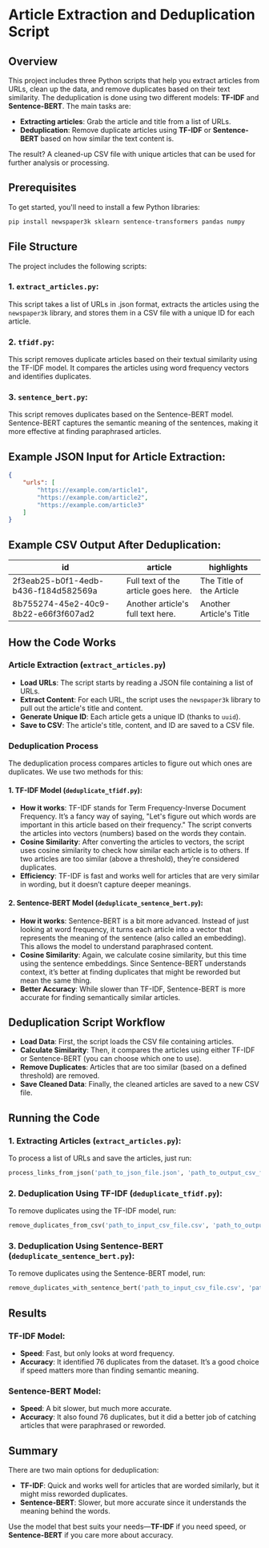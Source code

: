 # Article Extraction and Deduplication Script

## Overview

This project includes three Python scripts that help you extract articles from URLs, clean up the data, and remove duplicates based on their text similarity. The deduplication is done using two different models: **TF-IDF** and **Sentence-BERT**. The main tasks are:

- **Extracting articles**: Grab the article and title from a list of URLs.
- **Deduplication**: Remove duplicate articles using **TF-IDF** or **Sentence-BERT** based on how similar the text content is.

The result? A cleaned-up CSV file with unique articles that can be used for further analysis or processing.

## Prerequisites

To get started, you'll need to install a few Python libraries:

```bash
pip install newspaper3k sklearn sentence-transformers pandas numpy

```

## File Structure

The project includes the following scripts:

### 1. `extract_articles.py`:

This script takes a list of URLs in .json format, extracts the articles using the `newspaper3k` library, and stores them in a CSV file with a unique ID for each article.

### 2. `tfidf.py`:

This script removes duplicate articles based on their textual similarity using the TF-IDF model. It compares the articles using word frequency vectors and identifies duplicates.

### 3. `sentence_bert.py`:

This script removes duplicates based on the Sentence-BERT model. Sentence-BERT captures the semantic meaning of the sentences, making it more effective at finding paraphrased articles.

## Example JSON Input for Article Extraction:

```json
{
    "urls": [
        "https://example.com/article1",
        "https://example.com/article2",
        "https://example.com/article3"
    ]
}
```

## Example CSV Output After Deduplication:

| id                                    | article                          | highlights                |
|---------------------------------------|----------------------------------|---------------------------|
| 2f3eab25-b0f1-4edb-b436-f184d582569a | Full text of the article goes here. | The Title of the Article  |
| 8b755274-45e2-40c9-8b22-e66f3f607ad2 | Another article's full text here. | Another Article's Title   |

## How the Code Works

### Article Extraction (`extract_articles.py`)

- **Load URLs**: The script starts by reading a JSON file containing a list of URLs.
- **Extract Content**: For each URL, the script uses the `newspaper3k` library to pull out the article's title and content.
- **Generate Unique ID**: Each article gets a unique ID (thanks to `uuid`).
- **Save to CSV**: The article's title, content, and ID are saved to a CSV file.

### Deduplication Process

The deduplication process compares articles to figure out which ones are duplicates. We use two methods for this:

#### 1. TF-IDF Model (`deduplicate_tfidf.py`):

- **How it works**: TF-IDF stands for Term Frequency-Inverse Document Frequency. It’s a fancy way of saying, "Let's figure out which words are important in this article based on their frequency." The script converts the articles into vectors (numbers) based on the words they contain.
- **Cosine Similarity**: After converting the articles to vectors, the script uses cosine similarity to check how similar each article is to others. If two articles are too similar (above a threshold), they’re considered duplicates.
- **Efficiency**: TF-IDF is fast and works well for articles that are very similar in wording, but it doesn’t capture deeper meanings.

#### 2. Sentence-BERT Model (`deduplicate_sentence_bert.py`):

- **How it works**: Sentence-BERT is a bit more advanced. Instead of just looking at word frequency, it turns each article into a vector that represents the meaning of the sentence (also called an embedding). This allows the model to understand paraphrased content.
- **Cosine Similarity**: Again, we calculate cosine similarity, but this time using the sentence embeddings. Since Sentence-BERT understands context, it’s better at finding duplicates that might be reworded but mean the same thing.
- **Better Accuracy**: While slower than TF-IDF, Sentence-BERT is more accurate for finding semantically similar articles.

## Deduplication Script Workflow

- **Load Data**: First, the script loads the CSV file containing articles.
- **Calculate Similarity**: Then, it compares the articles using either TF-IDF or Sentence-BERT (you can choose which one to use).
- **Remove Duplicates**: Articles that are too similar (based on a defined threshold) are removed.
- **Save Cleaned Data**: Finally, the cleaned articles are saved to a new CSV file.

## Running the Code

### 1. Extracting Articles (`extract_articles.py`):

To process a list of URLs and save the articles, just run:

```python
process_links_from_json('path_to_json_file.json', 'path_to_output_csv_file.csv')
```

### 2. Deduplication Using TF-IDF (`deduplicate_tfidf.py`):

To remove duplicates using the TF-IDF model, run:

```python
remove_duplicates_from_csv('path_to_input_csv_file.csv', 'path_to_output_csv_file.csv')
```

### 3. Deduplication Using Sentence-BERT (`deduplicate_sentence_bert.py`):

To remove duplicates using the Sentence-BERT model, run:

```python
remove_duplicates_with_sentence_bert('path_to_input_csv_file.csv', 'path_to_output_csv_file.csv')
```

## Results

### TF-IDF Model:

- **Speed**: Fast, but only looks at word frequency.
- **Accuracy**: It identified 76 duplicates from the dataset. It’s a good choice if speed matters more than finding semantic meaning.

### Sentence-BERT Model:

- **Speed**: A bit slower, but much more accurate.
- **Accuracy**: It also found 76 duplicates, but it did a better job of catching articles that were paraphrased or reworded.

## Summary

There are two main options for deduplication:

- **TF-IDF**: Quick and works well for articles that are worded similarly, but it might miss reworded duplicates.
- **Sentence-BERT**: Slower, but more accurate since it understands the meaning behind the words.

Use the model that best suits your needs—**TF-IDF** if you need speed, or **Sentence-BERT** if you care more about accuracy.
